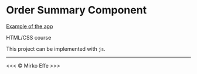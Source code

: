 # Order Summary Component #

<a href="https://madisonkanna.github.io/tutorial-order-summary-component/">Example of the app</a>

HTML/CSS course

<p>This project can be implemented with <code>js</code>.</p>
<hr>
&lt;&lt;&lt; &copy; Mirko Effe &gt;&gt;&gt;